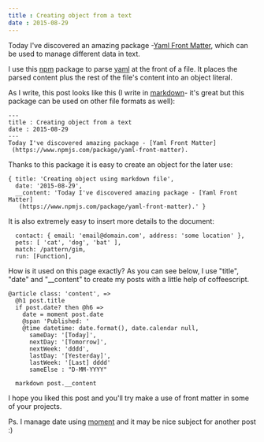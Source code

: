 ```yaml
---
title : Creating object from a text
date : 2015-08-29
---
```


Today I've discovered an amazing package -[Yaml Front Matter](https://www.npmjs.com/package/yaml-front-matter), which can be used to manage different data in text.

I use this [npm](https://www.npmjs.com/private-modules) package to parse [yaml](https://en.wikipedia.org/wiki/YAML) at the front of a file. It places the parsed content plus the rest of the file's content into an object literal.

As I write, this post looks like this (I write in [markdown](http://daringfireball.net/projects/markdown/)- it's great but this package can be used on other file formats as well):

```
---
title : Creating object from a text
date : 2015-08-29
---
Today I've discovered amazing package - [Yaml Front Matter]
 (https://www.npmjs.com/package/yaml-front-matter).
```

Thanks to this package it is easy to create an object for the later use:

```
{ title: 'Creating object using markdown file',
  date: '2015-08-29',
  __content: 'Today I've discovered amazing package - [Yaml Front Matter]
   (https://www.npmjs.com/package/yaml-front-matter).' }
```

It is also extremely easy to insert more details to the document:

```
  contact: { email: 'email@domain.com', address: 'some location' },
  pets: [ 'cat', 'dog', 'bat' ],
  match: /pattern/gim,
  run: [Function],
```

How is it used on this page exactly? As you can see below, I use "title", "date" and "__content" to create my posts with a little help of coffeescript.

```
@article class: 'content', =>
  @h1 post.title
  if post.date? then @h6 =>
    date = moment post.date
    @span 'Published: '
    @time datetime: date.format(), date.calendar null,
      sameDay: '[Today]',
      nextDay: '[Tomorrow]',
      nextWeek: 'dddd',
      lastDay: '[Yesterday]',
      lastWeek: '[Last] dddd'
      sameElse : "D-MM-YYYY"

  markdown post.__content
```

I hope you liked this post and you'll try make a use of front matter in some of your projects.

Ps. I manage date using [moment](http://momentjs.com/docs/) and it may be nice subject for another post :)
